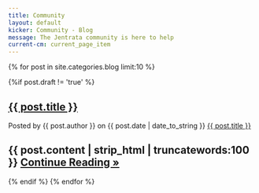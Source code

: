 ```yaml
---
title: Community
layout: default
kicker: Community - Blog
message: The Jentrata community is here to help
current-cm: current_page_item
---
```


{% for post in site.categories.blog limit:10 %}

{%if post.draft != 'true' %}

 <h2><a href="{{ post.url }}">{{ post.title }}</a></h2>
 
 <div class="posted">Posted by <span class="author">{{ post.author }}</span> on {{ post.date | date_to_string }} <a href="{{ post.url }}#disqus_thread">{{ post.title }}</a></div>

{{ post.content | strip_html | truncatewords:100 }}
 <a href="{{ post.url }}" title="Continue Reading">Continue Reading &raquo;</a>
-------------
{% endif %}
{% endfor %}

